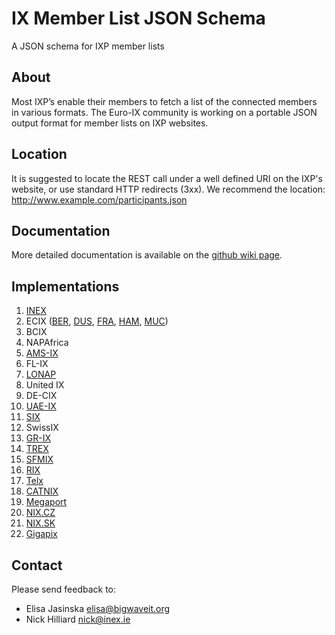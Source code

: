 IX Member List JSON Schema
===========

A JSON schema for IXP member lists 

## About 
Most IXP’s enable their members to fetch a list of the connected members in various formats. The Euro-IX community is working on a portable JSON output format for member lists on IXP websites.

## Location
It is suggested to locate the REST call under a well defined URI on the IXP's website, or use standard HTTP redirects (3xx). We recommend the location: http://www.example.com/participants.json

## Documentation
More detailed documentation is available on the [github wiki page](https://github.com/euro-ix/json-schemas/wiki).

## Implementations
01. [INEX](https://www.inex.ie/ixp/apiv1/member-list/list )
02. ECIX ([BER](https://www.ecix.net/memberlist_BER.json), [DUS](https://www.ecix.net/memberlist_DUS.json), [FRA](https://www.ecix.net/memberlist_FRA.json), [HAM](https://www.ecix.net/memberlist_HAM.json), [MUC](https://www.ecix.net/memberlist_MUC.json))
03. BCIX
04. NAPAfrica
05. [AMS-IX](https://my.ams-ix.net/api/v1/members.json)
06. FL-IX
07. [LONAP](https://portal.lonap.net/apiv1/member-list/list)
08. United IX
09. DE-CIX
10. [UAE-IX](http://www.uae-ix.net/customers-partners/customers/public-customer-list-in-json-format-dxb/)
11. [SIX](https://www.seattleix.net/autogen/participants.json)
12. SwissIX
13. [GR-IX](https://www.gr-ix.gr/participants.json)
14. [TREX](http://www.trex.fi/memberlist.json)
15. [SFMIX](http://sfmix.org/participants.json)
16. [RIX](http://rix.is/participants.json)
17. [Telx](https://tie.telx.com/stats/members.json)
18. [CATNIX](http://www.catnix.net/participants.json)
19. [Megaport](https://lg.megaport.com/megaport.json)
20. [NIX.CZ](http://www.nix.cz/networks.json)
21. [NIX.SK](http://www.nix.sk/networks.json)
22. [Gigapix](http://square.gigapix.pt/participants.json)

## Contact
Please send feedback to: 
* Elisa Jasinska <elisa@bigwaveit.org>
* Nick Hilliard <nick@inex.ie>

